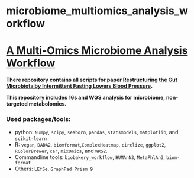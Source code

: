 # microbiome_multiomics_analysis_workflow
# [A Multi-Omics Microbiome Analysis Workflow](https://github.com/huananfshi/microbiome_multiomics_analysis_workflow)

**There repository contains all scripts for paper [Restructuring the Gut Microbiota by Intermittent Fasting Lowers Blood Pressure](https://doi.org/10.1161/circresaha.120.318155).**

**This repository includes 16s and WGS analysis for microbiome, non-targeted metabolomics.**

### Used packages/tools:
  * python: `Numpy`, `scipy`, `seaborn`, `pandas`, `statsmodels`, `matplotlib`, and `scikit-learn`  
  * R: `vegan`, `DADA2`, `biomformat`,`ComplexHeatmap`, `circlize`, `ggplot2`, `RColorBrewer`, `car`, `mixOmics`, and `WRS2`.
  * Commandline tools: `biobakery_workflow`, `HUMAnN3`, `MetaPhlAn3`, `biom-format`
  * Others: `LEfSe`, `GraphPad Prism 9`

